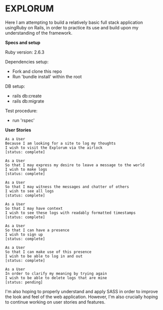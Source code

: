 # EXPLORUM

Here I am attempting to build a relatively basic full stack application usingRuby on Rails, in order to practice its use and build upon my
understanding of the framework.

**Specs and setup**

Ruby version: 2.6.3

Dependencies setup:

- Fork and clone this repo
- Run 'bundle install' within the root

DB setup:

- rails db:create
- rails db:migrate

Test procedure:

- run 'rspec'

**User Stories**

```
As a User
Because I am looking for a site to log my thoughts
I wish to visit the Explorum via the airlock 
[status: complete]
```

```
As a User
So that I may express my desire to leave a message to the world
I wish to make logs 
[status: complete]
```

```
As a User
So that I may witness the messages and chatter of others
I wish to see all logs 
[status: complete]
```

```
As a User
So that I may have context
I wish to see these logs with readably formatted timestamps
[status: complete]
```

```
As a User
So that I can have a presence
I wish to sign up
[status: complete]
```

```
As a User
So that I can make use of this presence
I wish to be able to log in and out
[status: complete]
```

```
As a User
In order to clarify my meaning by trying again
I wish to be able to delete logs that are mine
[status: pending]
```

I'm also hoping to properly understand and apply SASS in order to improve the look and feel of the web application. 
However, I'm also crucially hoping to continue working on user stories and features.
